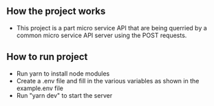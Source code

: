 ## How the project works
- This project is a part micro service API that are being querried by a common micro service API server using the POST requests. 


## How to run project

- Run yarn to install node modules
- Create a .env file and fill in the various variables as shown in the example.env file
- Run "yarn dev" to start the server

